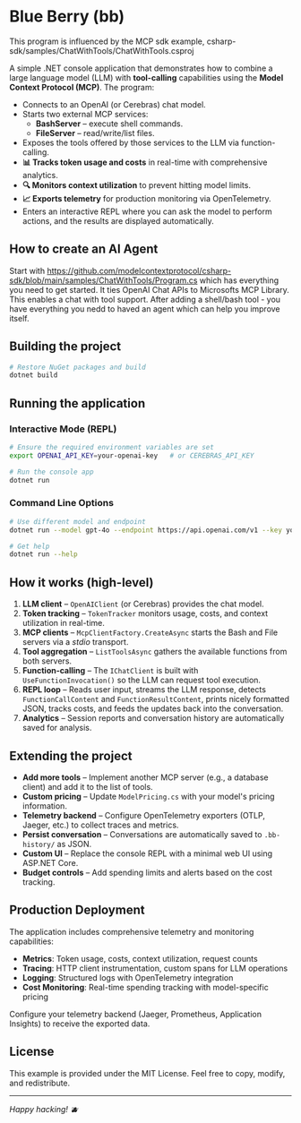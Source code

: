 # Blue Berry (bb)

This program is influenced by the MCP sdk example, csharp-sdk/samples/ChatWithTools/ChatWithTools.csproj

A simple .NET console application that demonstrates how to combine a large language model (LLM) with **tool-calling**
capabilities using the **Model Context Protocol (MCP)**. The program:

* Connects to an OpenAI (or Cerebras) chat model.
* Starts two external MCP services:
    * **BashServer** – execute shell commands.
    * **FileServer** – read/write/list files.
* Exposes the tools offered by those services to the LLM via function-calling.
* **📊 Tracks token usage and costs** in real-time with comprehensive analytics.
* **🔍 Monitors context utilization** to prevent hitting model limits.
* **📈 Exports telemetry** for production monitoring via OpenTelemetry.
* Enters an interactive REPL where you can ask the model to perform actions, and the results are displayed
  automatically.

## How to create an AI Agent

Start with https://github.com/modelcontextprotocol/csharp-sdk/blob/main/samples/ChatWithTools/Program.cs which has everything you need to get started.
It ties OpenAI Chat APIs to Microsofts MCP Library.   This enables a chat with tool support.   After adding a shell/bash tool - you have everything
you nedd to haved an agent which can help you improve itself.

## Building the project

```bash
# Restore NuGet packages and build
dotnet build
```

## Running the application

### Interactive Mode (REPL)

```bash
# Ensure the required environment variables are set
export OPENAI_API_KEY=your-openai-key   # or CEREBRAS_API_KEY

# Run the console app
dotnet run
```

### Command Line Options

```bash
# Use different model and endpoint
dotnet run --model gpt-4o --endpoint https://api.openai.com/v1 --key your-key

# Get help
dotnet run --help
```

## How it works (high-level)

1. **LLM client** – `OpenAIClient` (or Cerebras) provides the chat model.
2. **Token tracking** – `TokenTracker` monitors usage, costs, and context utilization in real-time.
3. **MCP clients** – `McpClientFactory.CreateAsync` starts the Bash and File servers via a *stdio* transport.
4. **Tool aggregation** – `ListToolsAsync` gathers the available functions from both servers.
5. **Function-calling** – The `IChatClient` is built with `UseFunctionInvocation()` so the LLM can request tool
   execution.
6. **REPL loop** – Reads user input, streams the LLM response, detects `FunctionCallContent` and
   `FunctionResultContent`, prints nicely formatted JSON, tracks costs, and feeds the updates back into the
   conversation.
7. **Analytics** – Session reports and conversation history are automatically saved for analysis.

## Extending the project

* **Add more tools** – Implement another MCP server (e.g., a database client) and add it to the list of tools.
* **Custom pricing** – Update `ModelPricing.cs` with your model's pricing information.
* **Telemetry backend** – Configure OpenTelemetry exporters (OTLP, Jaeger, etc.) to collect traces and metrics.
* **Persist conversation** – Conversations are automatically saved to `.bb-history/` as JSON.
* **Custom UI** – Replace the console REPL with a minimal web UI using ASP.NET Core.
* **Budget controls** – Add spending limits and alerts based on the cost tracking.

## Production Deployment

The application includes comprehensive telemetry and monitoring capabilities:

- **Metrics**: Token usage, costs, context utilization, request counts
- **Tracing**: HTTP client instrumentation, custom spans for LLM operations
- **Logging**: Structured logs with OpenTelemetry integration
- **Cost Monitoring**: Real-time spending tracking with model-specific pricing

Configure your telemetry backend (Jaeger, Prometheus, Application Insights) to receive the exported data.

## License

This example is provided under the MIT License. Feel free to copy, modify, and redistribute.

---
*Happy hacking! 🫐*